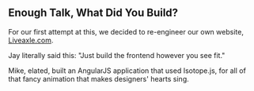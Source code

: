 ##  Enough Talk, What Did You Build?

For our first attempt at this, we decided to re-engineer our own website, [Liveaxle.com](http://www.ohnoitsnotlaunchedsadface.com).

Jay literally said this: "Just build the frontend however you see fit."

Mike, elated, built an AngularJS application that used Isotope.js, for all of that fancy animation that makes designers' hearts sing.

